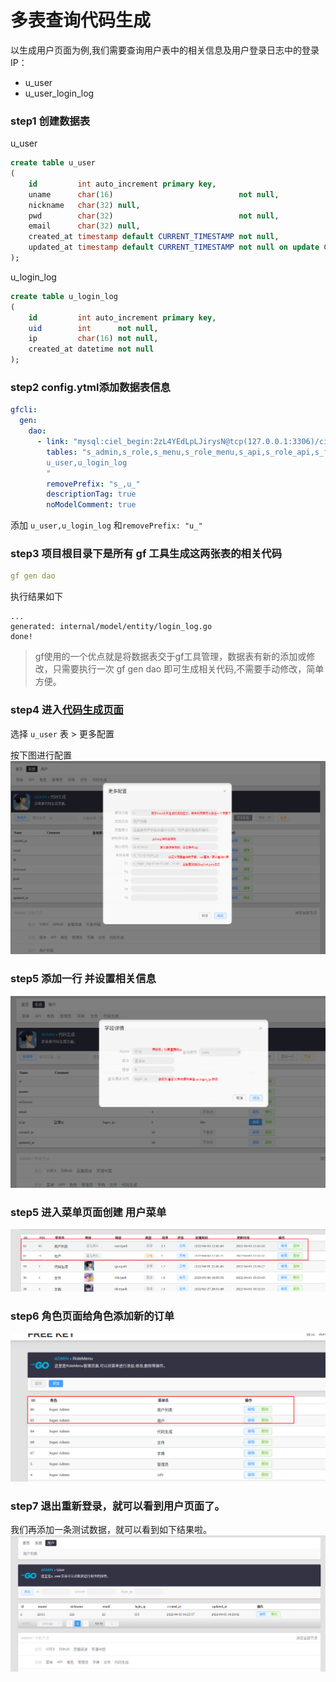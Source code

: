 # 多表查询代码生成

以生成用户页面为例,我们需要查询用户表中的相关信息及用户登录日志中的登录IP：

- u_user
- u_user_login_log

### step1 创建数据表

u_user

```sql
create table u_user
(
    id         int auto_increment primary key,
    uname      char(16)                            not null,
    nickname   char(32) null,
    pwd        char(32)                            not null,
    email      char(32) null,
    created_at timestamp default CURRENT_TIMESTAMP not null,
    updated_at timestamp default CURRENT_TIMESTAMP not null on update CURRENT_TIMESTAMP
);

```

u_login_log

```sql
create table u_login_log
(
    id         int auto_increment primary key,
    uid        int      not null,
    ip         char(16) not null,
    created_at datetime not null
);

```

### step2 config.ytml添加数据表信息

```yaml
gfcli:
  gen:
    dao:
      - link: "mysql:ciel_begin:2zL4YEdLpLJirysN@tcp(127.0.0.1:3306)/ciel_begin"
        tables: "s_admin,s_role,s_menu,s_role_menu,s_api,s_role_api,s_file,
        u_user,u_login_log
        "
        removePrefix: "s_,u_"
        descriptionTag: true
        noModelComment: true
```

添加 `u_user,u_login_log` 和`removePrefix: "u_"`

### step3 项目根目录下是所有 gf 工具生成这两张表的相关代码

```yaml
gf gen dao
```

执行结果如下

```text
...
generated: internal/model/entity/login_log.go 
done! 

```

> gf使用的一个优点就是将数据表交于gf工具管理，数据表有新的添加或修改，只需要执行一次 gf gen dao 即可生成相关代码,不需要手动修改，简单方便。

### step4 进入[代码生成页面](http://localhost:1211/gen/path)

选择 `u_user` 表 > 更多配置

按下图进行配置
![](1.png)

### step5 添加一行 并设置相关信息

![](2.png)

### step5 进入菜单页面创建 用户菜单

![](3.png)

### step6 角色页面给角色添加新的订单

![](4.png)

### step7 退出重新登录，就可以看到用户页面了。

我们再添加一条测试数据，就可以看到如下结果啦。
![](5.png)
